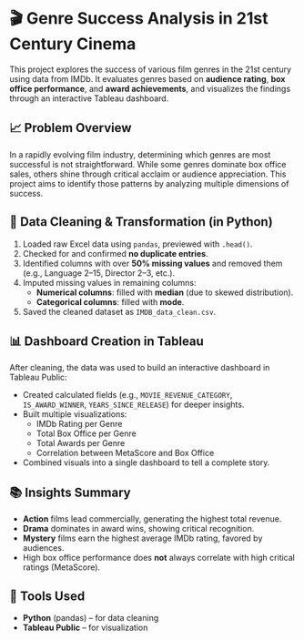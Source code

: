 # 🎬 Genre Success Analysis in 21st Century Cinema

This project explores the success of various film genres in the 21st century using data from IMDb. It evaluates genres based on **audience rating**, **box office performance**, and **award achievements**, and visualizes the findings through an interactive Tableau dashboard.

## 📈 Problem Overview

In a rapidly evolving film industry, determining which genres are most successful is not straightforward. While some genres dominate box office sales, others shine through critical acclaim or audience appreciation. This project aims to identify those patterns by analyzing multiple dimensions of success.

## 🧹 Data Cleaning & Transformation (in Python)

1. Loaded raw Excel data using `pandas`, previewed with `.head()`.
2. Checked for and confirmed **no duplicate entries**.
3. Identified columns with over **50% missing values** and removed them (e.g., Language 2–15, Director 2–3, etc.).
4. Imputed missing values in remaining columns:
   - **Numerical columns**: filled with **median** (due to skewed distribution).
   - **Categorical columns**: filled with **mode**.
5. Saved the cleaned dataset as `IMDB_data_clean.csv`.

## 📊 Dashboard Creation in Tableau

After cleaning, the data was used to build an interactive dashboard in Tableau Public:
- Created calculated fields (e.g., `MOVIE_REVENUE_CATEGORY`, `IS_AWARD_WINNER`, `YEARS_SINCE_RELEASE`) for deeper insights.
- Built multiple visualizations:
  - IMDb Rating per Genre
  - Total Box Office per Genre
  - Total Awards per Genre
  - Correlation between MetaScore and Box Office
- Combined visuals into a single dashboard to tell a complete story.

## 📚 Insights Summary

- **Action** films lead commercially, generating the highest total revenue.
- **Drama** dominates in award wins, showing critical recognition.
- **Mystery** films earn the highest average IMDb rating, favored by audiences.
- High box office performance does **not** always correlate with high critical ratings (MetaScore).

## 📌 Tools Used

- **Python** (pandas) – for data cleaning
- **Tableau Public** – for visualization
